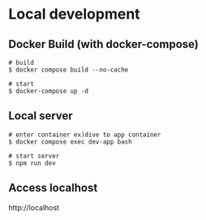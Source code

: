 # Local development
## Docker Build (with docker-compose)
```
# build
$ docker compose build --no-cache

# start
$ docker-compose up -d
```

## Local server

```
# enter container ex)dive to app container
$ docker compose exec dev-app bash

# start server
$ npm run dev
```

## Access localhost
http://localhost
